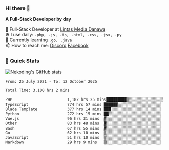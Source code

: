 ### Hi there 👋

**A Full-Stack Developer by day**

🔭 Full-Stack Developer at [Lintas Media Danawa](https://www.lintasmediadanawa.com/)  
⚙️ I use daily: `.php, .js, .ts, .html, .css, .jsx, .py`  
🌱 Currently learning `.go, .java`  
📫 How to reach me: [Discord](https://discordapp.com/users/984448732999327766)  [Facebook](https://fb.me/tyvandi)  

### 🚀 Quick Stats  

![Nekoding's GitHub stats](https://github-readme-stats.vercel.app/api?username=nekoding&show_icons=true)

<!--START_SECTION:waka-->

```txt
From: 25 July 2021 - To: 12 October 2025

Total Time: 3,100 hrs 2 mins

PHP                        1,182 hrs 25 mins█████████▒░░░░░░░░░░░░░░░   37.14 %
TypeScript                 774 hrs 57 mins ██████░░░░░░░░░░░░░░░░░░░   24.34 %
Blade Template             377 hrs 14 mins ███░░░░░░░░░░░░░░░░░░░░░░   11.85 %
Python                     272 hrs 15 mins ██░░░░░░░░░░░░░░░░░░░░░░░   08.55 %
Vue.js                     96 hrs 31 mins  ▓░░░░░░░░░░░░░░░░░░░░░░░░   03.03 %
Other                      83 hrs 48 mins  ▓░░░░░░░░░░░░░░░░░░░░░░░░   02.63 %
Bash                       67 hrs 55 mins  ▓░░░░░░░░░░░░░░░░░░░░░░░░   02.13 %
Go                         62 hrs 10 mins  ▒░░░░░░░░░░░░░░░░░░░░░░░░   01.95 %
JavaScript                 51 hrs 10 mins  ▒░░░░░░░░░░░░░░░░░░░░░░░░   01.61 %
Markdown                   29 hrs 9 mins   ▒░░░░░░░░░░░░░░░░░░░░░░░░   00.92 %
```

<!--END_SECTION:waka-->

<!--
**nekoding/nekoding** is a ✨ _special_ ✨ repository because its `README.md` (this file) appears on your GitHub profile.

Here are some ideas to get you started:

- 🔭 I’m currently working on ...
- 🌱 I’m currently learning ...
- 👯 I’m looking to collaborate on ...
- 🤔 I’m looking for help with ...
- 💬 Ask me about ...
- 📫 How to reach me: ...
- 😄 Pronouns: ...
- ⚡ Fun fact: ...
-->
